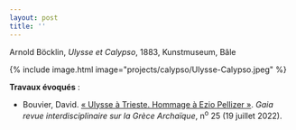 ```yaml
---
layout: post
title: ''
---
```


Arnold Böcklin, <i>Ulysse et Calypso</i>, 1883, Kunstmuseum, Bâle

{% include image.html image="projects/calypso/Ulysse-Calypso.jpeg" %}

**Travaux évoqués** : 
- Bouvier, David. [«&nbsp;Ulysse à Trieste. Hommage à Ezio Pellizer&nbsp;»](https://doi.org/10.4000/gaia.2644). <i>Gaia revue interdisciplinaire sur la Grèce Archaïque</i>, n<sup>o</sup> 25 (19 juillet 2022).
